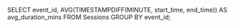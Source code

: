 SELECT event_id, AVG(TIMESTAMPDIFF(MINUTE, start_time, end_time)) AS avg_duration_mins
FROM Sessions
GROUP BY event_id;
